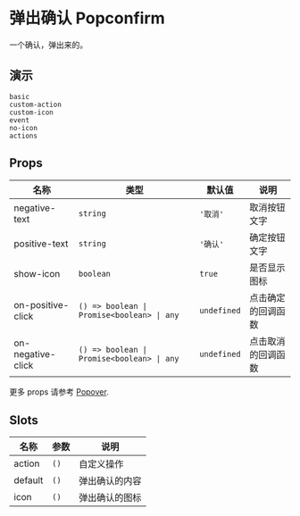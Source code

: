 # 弹出确认 Popconfirm

一个确认，弹出来的。

## 演示

```demo
basic
custom-action
custom-icon
event
no-icon
actions
```

## Props

| 名称 | 类型 | 默认值 | 说明 |
| --- | --- | --- | --- |
| negative-text | `string` | `'取消'` | 取消按钮文字 |
| positive-text | `string` | `'确认'` | 确定按钮文字 |
| show-icon | `boolean` | `true` | 是否显示图标 |
| on-positive-click | `() => boolean \| Promise<boolean> \| any` | `undefined` | 点击确定的回调函数 |
| on-negative-click | `() => boolean \| Promise<boolean> \| any` | `undefined` | 点击取消的回调函数 |

更多 props 请参考 [Popover](popover#Props).

## Slots

| 名称    | 参数 | 说明           |
| ------- | ---- | -------------- |
| action  | `()` | 自定义操作     |
| default | `()` | 弹出确认的内容 |
| icon    | `()` | 弹出确认的图标 |
